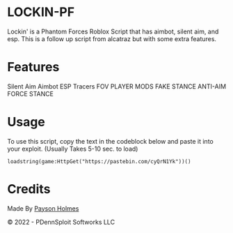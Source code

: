 # LOCKIN-PF
Lockin' is a Phantom Forces Roblox Script that has aimbot, silent aim, and esp. This is a follow up script from alcatraz but with some extra features.

# Features

Silent Aim
Aimbot
ESP
Tracers
FOV
PLAYER MODS
FAKE STANCE
ANTI-AIM
FORCE STANCE

# Usage

To use this script, copy the text in the codeblock below and paste it into your exploit. (Usually Takes 5-10 sec. to load)

``` loadstring(game:HttpGet("https://pastebin.com/cyQrN1Yk"))() ```

# Credits

Made By [Payson Holmes](https://github.com/P-DennyGamingYT/)

&copy; 2022 - PDennSploit Softworks LLC

